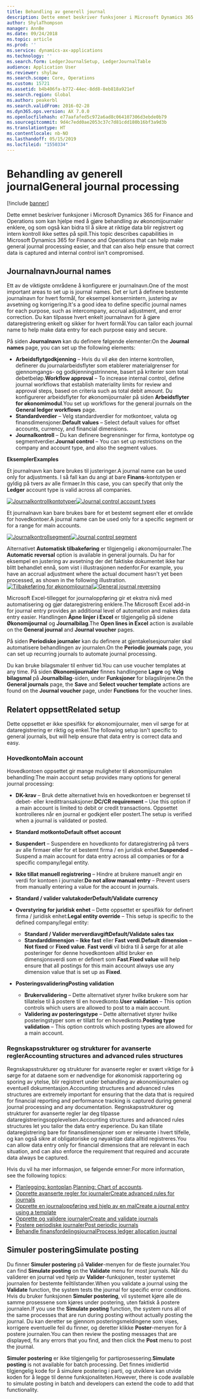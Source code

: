 ```yaml
---
title: Behandling av generell journal
description: Dette emnet beskriver funksjoner i Microsoft Dynamics 365 for Finance and Operations som kan hjelpe med å gjøre behandling av økonomijournaler enklere, og som også kan bidra til å sikre at riktige data blir registrert og intern kontroll ikke settes på spill.
author: ShylaThompson
manager: AnnBe
ms.date: 09/24/2018
ms.topic: article
ms.prod: ''
ms.service: dynamics-ax-applications
ms.technology: ''
ms.search.form: LedgerJournalSetup, LedgerJournalTable
audience: Application User
ms.reviewer: shylaw
ms.search.scope: Core, Operations
ms.custom: 15721
ms.assetid: b4b406fa-b772-44ec-8dd8-8eb818a921ef
ms.search.region: Global
ms.author: peakerbl
ms.search.validFrom: 2016-02-28
ms.dyn365.ops.version: AX 7.0.0
ms.openlocfilehash: e77aafafed5c972a6ad8c064107306d3ebde0b79
ms.sourcegitcommit: 9d4c7edd0ae2053c37c7d81cdd180b16bf3a9d3b
ms.translationtype: HT
ms.contentlocale: nb-NO
ms.lasthandoff: 05/15/2019
ms.locfileid: "1550334"
---
```

# <a name="general-journal-processing"></a><span data-ttu-id="9d547-103">Behandling av generell journal</span><span class="sxs-lookup"><span data-stu-id="9d547-103">General journal processing</span></span>

[!include [banner](../includes/banner.md)]

<span data-ttu-id="9d547-104">Dette emnet beskriver funksjoner i Microsoft Dynamics 365 for Finance and Operations som kan hjelpe med å gjøre behandling av økonomijournaler enklere, og som også kan bidra til å sikre at riktige data blir registrert og intern kontroll ikke settes på spill.</span><span class="sxs-lookup"><span data-stu-id="9d547-104">This topic describes capabilities in Microsoft Dynamics 365 for Finance and Operations that can help make general journal processing easier, and that can also help ensure that correct data is captured and internal control isn't compromised.</span></span>  

## <a name="journal-names"></a><span data-ttu-id="9d547-105">Journalnavn</span><span class="sxs-lookup"><span data-stu-id="9d547-105">Journal names</span></span>

<span data-ttu-id="9d547-106">Ett av de viktigste områdene å konfigurere er journalnavn.</span><span class="sxs-lookup"><span data-stu-id="9d547-106">One of the most important areas to set up is journal names.</span></span> <span data-ttu-id="9d547-107">Det er lurt å definere bestemte journalnavn for hvert formål, for eksempel konsernintern, justering av avsetning og korrigering.</span><span class="sxs-lookup"><span data-stu-id="9d547-107">It's a good idea to define specific journal names for each purpose, such as intercompany, accrual adjustment, and error correction.</span></span> <span data-ttu-id="9d547-108">Du kan tilpasse hvert enkelt journalnavn for å gjøre dataregistrering enkelt og sikker for hvert formål.</span><span class="sxs-lookup"><span data-stu-id="9d547-108">You can tailor each journal name to help make data entry for each purpose easy and secure.</span></span> 

<span data-ttu-id="9d547-109">På siden **Journalnavn** kan du definere følgende elementer:</span><span class="sxs-lookup"><span data-stu-id="9d547-109">On the **Journal names** page, you can set up the following elements:</span></span>

-   <span data-ttu-id="9d547-110">**Arbeidsflytgodkjenning** – Hvis du vil øke den interne kontrollen, definerer du journalarbeidsflyter som etablerer materialgrenser for gjennomgangs- og godkjenningstrinnene, basert på kriterier som total debetbeløp.</span><span class="sxs-lookup"><span data-stu-id="9d547-110">**Workflow approval** – To increase internal control, define journal workflows that establish materiality limits for review and approval steps, based on criteria such as total debit amount.</span></span> <span data-ttu-id="9d547-111">Du konfigurerer arbeidsflyter for økonomijournaler på siden **Arbeidsflyter for økonomimodul**.</span><span class="sxs-lookup"><span data-stu-id="9d547-111">You set up workflows for the general journals on the **General ledger workflows** page.</span></span>
-   <span data-ttu-id="9d547-112">**Standardverdier** – Velg standardverdier for motkontoer, valuta og finansdimensjoner.</span><span class="sxs-lookup"><span data-stu-id="9d547-112">**Default values** – Select default values for offset accounts, currency, and financial dimensions.</span></span>
-   <span data-ttu-id="9d547-113">**Journalkontroll** – Du kan definere begrensninger for firma, kontotype og segmentverdier.</span><span class="sxs-lookup"><span data-stu-id="9d547-113">**Journal control** – You can set up restrictions on the company and account type, and also the segment values.</span></span> 

<span data-ttu-id="9d547-114">**Eksempler**</span><span class="sxs-lookup"><span data-stu-id="9d547-114">**Examples**</span></span>

<span data-ttu-id="9d547-115">Et journalnavn kan bare brukes til justeringer.</span><span class="sxs-lookup"><span data-stu-id="9d547-115">A journal name can be used only for adjustments.</span></span> <span data-ttu-id="9d547-116">I så fall kan du angi at bare **Finans**-kontotypen er gyldig på tvers av alle firmaer.</span><span class="sxs-lookup"><span data-stu-id="9d547-116">In this case, you can specify that only the **Ledger** account type is valid across all companies.</span></span> 

<span data-ttu-id="9d547-117">[![Journalkontrollkontotyper](./media/journal-control-account-types1.png)](./media/journal-control-account-types1.png)</span><span class="sxs-lookup"><span data-stu-id="9d547-117">[![Journal control account types](./media/journal-control-account-types1.png)](./media/journal-control-account-types1.png)</span></span>

<span data-ttu-id="9d547-118">Et journalnavn kan bare brukes bare for et bestemt segment eller et område for hovedkontoer.</span><span class="sxs-lookup"><span data-stu-id="9d547-118">A journal name can be used only for a specific segment or for a range for main accounts.</span></span> 

<span data-ttu-id="9d547-119">[![Journalkontrollsegment](./media/journal-control-segment1.png)](./media/journal-control-segment1.png)</span><span class="sxs-lookup"><span data-stu-id="9d547-119">[![Journal control segment](./media/journal-control-segment1.png)](./media/journal-control-segment1.png)</span></span>

<span data-ttu-id="9d547-120">Alternativet **Automatisk tilbakeføring** er tilgjengelig i økonomijournaler.</span><span class="sxs-lookup"><span data-stu-id="9d547-120">The **Automatic reversal** option is available in general journals.</span></span> <span data-ttu-id="9d547-121">Du har for eksempel en justering av avsetning der det faktiske dokumentet ikke har blitt behandlet ennå, som vist i illustrasjonen nedenfor.</span><span class="sxs-lookup"><span data-stu-id="9d547-121">For example, you have an accrual adjustment where the actual document hasn't yet been processed, as shown in the following illustration.</span></span>
<span data-ttu-id="9d547-122">[![Tilbakeføring for økonomijournal](./media/general-journal-reversing1.png)](./media/general-journal-reversing1.png)</span><span class="sxs-lookup"><span data-stu-id="9d547-122">[![General journal reversing](./media/general-journal-reversing1.png)](./media/general-journal-reversing1.png)</span></span> 

<span data-ttu-id="9d547-123">Microsoft Excel-tillegget for journaloppføring gir et ekstra nivå med automatisering og gjør dataregistrering enklere.</span><span class="sxs-lookup"><span data-stu-id="9d547-123">The Microsoft Excel add-in for journal entry provides an additional level of automation and makes data entry easier.</span></span> <span data-ttu-id="9d547-124">Handlingen **Åpne linjer i Excel** er tilgjengelig på sidene **Økonomijournal** og **Journalbilag**.</span><span class="sxs-lookup"><span data-stu-id="9d547-124">The **Open lines in Excel** action is available on the **General journal** and **Journal voucher** pages.</span></span> 

<span data-ttu-id="9d547-125">På siden **Periodiske journaler** kan du definere at gjentakelsesjournaler skal automatisere behandlingen av journalen.</span><span class="sxs-lookup"><span data-stu-id="9d547-125">On the **Periodic journals** page, you can set up recurring journals to automate journal processing.</span></span> 

<span data-ttu-id="9d547-126">Du kan bruke bilagsmaler til enhver tid.</span><span class="sxs-lookup"><span data-stu-id="9d547-126">You can use voucher templates at any time.</span></span> <span data-ttu-id="9d547-127">På siden **Økonomijournaler** finnes handlingene **Lagre** og **Velg bilagsmal** på **Journalbilag**-siden, under **Funksjoner** for bilagslinjene.</span><span class="sxs-lookup"><span data-stu-id="9d547-127">On the **General journals** page, the **Save** and **Select voucher template** actions are found on the **Journal voucher** page, under **Functions** for the voucher lines.</span></span>

## <a name="related-setup"></a><span data-ttu-id="9d547-128">Relatert oppsett</span><span class="sxs-lookup"><span data-stu-id="9d547-128">Related setup</span></span>
<span data-ttu-id="9d547-129">Dette oppsettet er ikke spesifikk for økonomijournaler, men vil sørge for at dataregistrering er riktig og enkel.</span><span class="sxs-lookup"><span data-stu-id="9d547-129">The following setup isn't specific to general journals, but will help ensure that data entry is correct data and easy.</span></span>

### <a name="main-account"></a><span data-ttu-id="9d547-130">Hovedkonto</span><span class="sxs-lookup"><span data-stu-id="9d547-130">Main account</span></span>

<span data-ttu-id="9d547-131">Hovedkontoen oppsettet gir mange muligheter til økonomijournalen behandling:</span><span class="sxs-lookup"><span data-stu-id="9d547-131">The main account setup provides many options for general journal processing:</span></span>

-   <span data-ttu-id="9d547-132">**DK-krav** – Bruk dette alternativet hvis en hovedkontoen er begrenset til debet- eller kredittransaksjoner.</span><span class="sxs-lookup"><span data-stu-id="9d547-132">**DC/CR requirement** – Use this option if a main account is limited to debit or credit transactions.</span></span> <span data-ttu-id="9d547-133">Oppsettet kontrolleres når en journal er godkjent eller postert.</span><span class="sxs-lookup"><span data-stu-id="9d547-133">The setup is verified when a journal is validated or posted.</span></span>

-   <span data-ttu-id="9d547-134">**Standard motkonto**</span><span class="sxs-lookup"><span data-stu-id="9d547-134">**Default offset account**</span></span>
-   <span data-ttu-id="9d547-135">**Suspendert** – Suspendere en hovedkonto for dataregistrering på tvers av alle firmaer eller for et bestemt firma / en juridisk enhet.</span><span class="sxs-lookup"><span data-stu-id="9d547-135">**Suspended** – Suspend a main account for data entry across all companies or for a specific company/legal entity.</span></span>
-   <span data-ttu-id="9d547-136">**Ikke tillat manuell registrering** – Hindre at brukere manuelt angir en verdi for kontoen i journaler.</span><span class="sxs-lookup"><span data-stu-id="9d547-136">**Do not allow manual entry** – Prevent users from manually entering a value for the account in journals.</span></span>
-   <span data-ttu-id="9d547-137">**Standard / valider valutakoder**</span><span class="sxs-lookup"><span data-stu-id="9d547-137">**Default/Validate currency**</span></span>
-   <span data-ttu-id="9d547-138">**Overstyring for juridisk enhet** – Dette oppsettet er spesifikk for definert firma / juridisk enhet:</span><span class="sxs-lookup"><span data-stu-id="9d547-138">**Legal entity override** – This setup is specific to the defined company/legal entity:</span></span>
    -   <span data-ttu-id="9d547-139">**Standard / Valider merverdiavgift**</span><span class="sxs-lookup"><span data-stu-id="9d547-139">**Default/Validate sales tax**</span></span>
    -   <span data-ttu-id="9d547-140">**Standarddimensjon** – **Ikke fast** eller **Fast verdi**.</span><span class="sxs-lookup"><span data-stu-id="9d547-140">**Default dimension** – **Not fixed** or **Fixed value**.</span></span> <span data-ttu-id="9d547-141">**Fast verdi** vil bidra til å sørge for at alle posteringer for denne hovedkontoen alltid bruker en dimensjonsverdi som er definert som **Fast**.</span><span class="sxs-lookup"><span data-stu-id="9d547-141">**Fixed value** will help ensure that all postings for this main account always use any dimension value that is set up as **Fixed**.</span></span>
-   <span data-ttu-id="9d547-142">**Posteringsvalidering**</span><span class="sxs-lookup"><span data-stu-id="9d547-142">**Posting validation**</span></span>
    -   <span data-ttu-id="9d547-143">**Brukervalidering** – Dette alternativet styrer hvilke brukere som har tillatelse til å postere til en hovedkonto.</span><span class="sxs-lookup"><span data-stu-id="9d547-143">**User validation** – This option controls which users are allowed to post to a main account.</span></span>
    -   <span data-ttu-id="9d547-144">**Validering av posteringstype** – Dette alternativet styrer hvilke posteringstyper som er tillatt for en hovedkonto.</span><span class="sxs-lookup"><span data-stu-id="9d547-144">**Posting type validation** – This option controls which posting types are allowed for a main account.</span></span>

### <a name="accounting-structures-and-advanced-rules-structures"></a><span data-ttu-id="9d547-145">Regnskapsstrukturer og strukturer for avanserte regler</span><span class="sxs-lookup"><span data-stu-id="9d547-145">Accounting structures and advanced rules structures</span></span>

<span data-ttu-id="9d547-146">Regnskapsstrukturer og strukturer for avanserte regler er svært viktige for å sørge for at dataene som er nødvendige for økonomisk rapportering og sporing av ytelse, blir registrert under behandling av økonomijournalen og eventuell dokumentasjon.</span><span class="sxs-lookup"><span data-stu-id="9d547-146">Accounting structures and advanced rules structures are extremely important for ensuring that the data that is required for financial reporting and performance tracking is captured during general journal processing and any documentation.</span></span> <span data-ttu-id="9d547-147">Regnskapsstrukturer og strukturer for avanserte regler lar deg tilpasse dataregistreringsopplevelsen.</span><span class="sxs-lookup"><span data-stu-id="9d547-147">Accounting structures and advanced rules structures let you tailor the data entry experience.</span></span> <span data-ttu-id="9d547-148">Du kan tillate dataregistrering bare for finansdimensjoner som er relevante i hvert tilfelle, og kan også sikre at obligatoriske og nøyaktige data alltid registreres.</span><span class="sxs-lookup"><span data-stu-id="9d547-148">You can allow data entry only for financial dimensions that are relevant in each situation, and can also enforce the requirement that required and accurate data always be captured.</span></span>

<span data-ttu-id="9d547-149">Hvis du vil ha mer informasjon, se følgende emner:</span><span class="sxs-lookup"><span data-stu-id="9d547-149">For more information, see the following topics:</span></span>
- <span data-ttu-id="9d547-150">[Planlegging: kontoplan](plan-chart-of-accounts.md).</span><span class="sxs-lookup"><span data-stu-id="9d547-150">[Planning: Chart of accounts](plan-chart-of-accounts.md).</span></span> 
- [<span data-ttu-id="9d547-151">Opprette avanserte regler for journaler</span><span class="sxs-lookup"><span data-stu-id="9d547-151">Create advanced rules for journals</span></span>](tasks/create-advanced-rules-journals.md)
- [<span data-ttu-id="9d547-152">Opprette en journaloppføring ved hjelp av en mal</span><span class="sxs-lookup"><span data-stu-id="9d547-152">Create a journal entry using a template</span></span>](tasks/create-journal-entry-template.md)
- [<span data-ttu-id="9d547-153">Opprette og validere journaler</span><span class="sxs-lookup"><span data-stu-id="9d547-153">Create and validate journals</span></span>](tasks/create-validate-journals.md)
- [<span data-ttu-id="9d547-154">Postere periodiske journaler</span><span class="sxs-lookup"><span data-stu-id="9d547-154">Post periodic journals</span></span>](tasks/post-periodic-journals.md)
- [<span data-ttu-id="9d547-155">Behandle finansfordelingsjournal</span><span class="sxs-lookup"><span data-stu-id="9d547-155">Process ledger allocation journal</span></span>](tasks/process-ledger-allocation-journal.md)

## <a name="simulate-posting"></a><span data-ttu-id="9d547-156">Simuler postering</span><span class="sxs-lookup"><span data-stu-id="9d547-156">Simulate posting</span></span>
<span data-ttu-id="9d547-157">Du finner **Simuler postering** på **Valider**-menyen for de fleste journaler.</span><span class="sxs-lookup"><span data-stu-id="9d547-157">You can find **Simulate posting** on the **Validate** menu for most journals.</span></span> <span data-ttu-id="9d547-158">Når du validerer en journal ved hjelp av **Valider**-funksjonen, tester systemet journalen for bestemte feiltilstander.</span><span class="sxs-lookup"><span data-stu-id="9d547-158">When you validate a journal using the **Validate** function, the system tests the journal for specific error conditions.</span></span> <span data-ttu-id="9d547-159">Hvis du bruker funksjonen **Simuler postering**, vil systemet kjøre alle de samme prosessene som kjøres under postering, uten faktisk å postere journalen.</span><span class="sxs-lookup"><span data-stu-id="9d547-159">If you use the **Simulate posting** function, the system runs all of the same processes that are run during posting without actually posting the journal.</span></span> <span data-ttu-id="9d547-160">Du kan deretter se gjennom posteringsmeldingene som vises, korrigere eventuelle feil du finner, og deretter klikke **Poster**-menyen for å postere journalen.</span><span class="sxs-lookup"><span data-stu-id="9d547-160">You can then review the posting messages that are displayed, fix any errors that you find, and then click the **Post** menu to post the journal.</span></span> 

<span data-ttu-id="9d547-161">**Simuler postering** er ikke tilgjengelig for partiprosessering.</span><span class="sxs-lookup"><span data-stu-id="9d547-161">**Simulate posting** is not available for batch processing.</span></span> <span data-ttu-id="9d547-162">Det finnes imidlertid tilgjengelig kode for å simulere postering i parti, og utviklere kan utvide koden for å legge til denne funksjonaliteten.</span><span class="sxs-lookup"><span data-stu-id="9d547-162">However, there is code available to simulate posting in batch and developers can extend the code to add that functionality.</span></span>  
